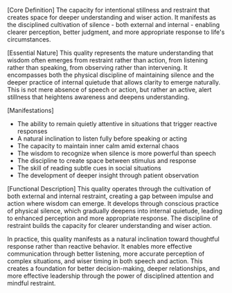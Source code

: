 [Core Definition]
The capacity for intentional stillness and restraint that creates space for deeper understanding and wiser action. It manifests as the disciplined cultivation of silence - both external and internal - enabling clearer perception, better judgment, and more appropriate response to life's circumstances.

[Essential Nature]
This quality represents the mature understanding that wisdom often emerges from restraint rather than action, from listening rather than speaking, from observing rather than intervening. It encompasses both the physical discipline of maintaining silence and the deeper practice of internal quietude that allows clarity to emerge naturally. This is not mere absence of speech or action, but rather an active, alert stillness that heightens awareness and deepens understanding.

[Manifestations]
- The ability to remain quietly attentive in situations that trigger reactive responses
- A natural inclination to listen fully before speaking or acting
- The capacity to maintain inner calm amid external chaos
- The wisdom to recognize when silence is more powerful than speech
- The discipline to create space between stimulus and response
- The skill of reading subtle cues in social situations
- The development of deeper insight through patient observation

[Functional Description]
This quality operates through the cultivation of both external and internal restraint, creating a gap between impulse and action where wisdom can emerge. It develops through conscious practice of physical silence, which gradually deepens into internal quietude, leading to enhanced perception and more appropriate response. The discipline of restraint builds the capacity for clearer understanding and wiser action.

In practice, this quality manifests as a natural inclination toward thoughtful response rather than reactive behavior. It enables more effective communication through better listening, more accurate perception of complex situations, and wiser timing in both speech and action. This creates a foundation for better decision-making, deeper relationships, and more effective leadership through the power of disciplined attention and mindful restraint.